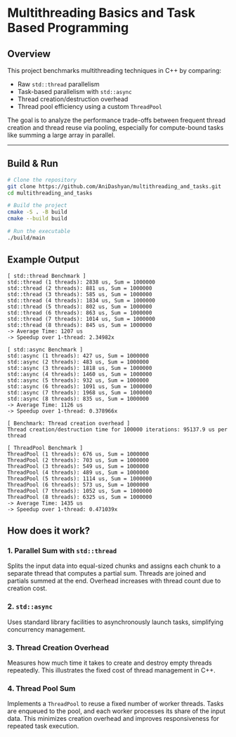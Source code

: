 # Multithreading Basics and Task Based Programming

## Overview

This project benchmarks multithreading techniques in C++ by comparing:

- Raw `std::thread` parallelism
- Task-based parallelism with `std::async`
- Thread creation/destruction overhead
- Thread pool efficiency using a custom `ThreadPool`

The goal is to analyze the performance trade-offs between frequent thread creation and thread reuse via pooling, especially for compute-bound tasks like summing a large array in parallel.

---

## Build & Run

```bash
# Clone the repository
git clone https://github.com/AniDashyan/multithreading_and_tasks.git
cd multithreading_and_tasks

# Build the project
cmake -S . -B build
cmake --build build

# Run the executable
./build/main
````

## Example Output

```
[ std::thread Benchmark ]
std::thread (1 threads): 2838 us, Sum = 1000000
std::thread (2 threads): 881 us, Sum = 1000000
std::thread (3 threads): 585 us, Sum = 1000000
std::thread (4 threads): 1834 us, Sum = 1000000
std::thread (5 threads): 802 us, Sum = 1000000
std::thread (6 threads): 863 us, Sum = 1000000
std::thread (7 threads): 1014 us, Sum = 1000000
std::thread (8 threads): 845 us, Sum = 1000000
-> Average Time: 1207 us
-> Speedup over 1-thread: 2.34982x

[ std::async Benchmark ]
std::async (1 threads): 427 us, Sum = 1000000
std::async (2 threads): 483 us, Sum = 1000000
std::async (3 threads): 1818 us, Sum = 1000000
std::async (4 threads): 1460 us, Sum = 1000000
std::async (5 threads): 932 us, Sum = 1000000
std::async (6 threads): 1091 us, Sum = 1000000
std::async (7 threads): 1968 us, Sum = 1000000
std::async (8 threads): 835 us, Sum = 1000000
-> Average Time: 1126 us
-> Speedup over 1-thread: 0.378966x

[ Benchmark: Thread creation overhead ]
Thread creation/destruction time for 100000 iterations: 95137.9 us per thread

[ ThreadPool Benchmark ]
ThreadPool (1 threads): 676 us, Sum = 1000000
ThreadPool (2 threads): 703 us, Sum = 1000000
ThreadPool (3 threads): 549 us, Sum = 1000000
ThreadPool (4 threads): 489 us, Sum = 1000000
ThreadPool (5 threads): 1114 us, Sum = 1000000
ThreadPool (6 threads): 573 us, Sum = 1000000
ThreadPool (7 threads): 1052 us, Sum = 1000000
ThreadPool (8 threads): 6325 us, Sum = 1000000
-> Average Time: 1435 us
-> Speedup over 1-thread: 0.471039x
```

## How does it work?

### 1. Parallel Sum with `std::thread`

Splits the input data into equal-sized chunks and assigns each chunk to a separate thread that computes a partial sum. Threads are joined and partials summed at the end. Overhead increases with thread count due to creation cost.

### 2. `std::async`
Uses standard library facilities to asynchronously launch tasks, simplifying concurrency management.

### 3. Thread Creation Overhead

Measures how much time it takes to create and destroy empty threads repeatedly. This illustrates the fixed cost of thread management in C++.

### 4. Thread Pool Sum

Implements a `ThreadPool` to reuse a fixed number of worker threads. Tasks are enqueued to the pool, and each worker processes its share of the input data. This minimizes creation overhead and improves responsiveness for repeated task execution.
